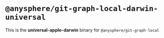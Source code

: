 # `@anysphere/git-graph-local-darwin-universal`

This is the **universal-apple-darwin** binary for `@anysphere/git-graph-local`
